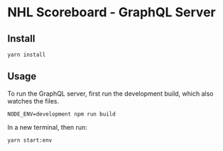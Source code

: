 # NHL Scoreboard - GraphQL Server

## Install
```
yarn install
```

## Usage
To run the GraphQL server, first run the development build, which also watches the files.
```
NODE_ENV=development npm run build
```

In a new terminal, then run:
```
yarn start:env
```
